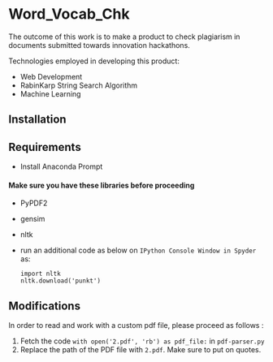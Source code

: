 # Word_Vocab_Chk
The outcome of this work is to make a product to check plagiarism in documents submitted towards innovation hackathons.

Technologies employed in developing this product:

- Web Development
- RabinKarp String Search Algorithm
- Machine Learning


## Installation 



## Requirements

- Install Anaconda Prompt

#### Make sure you have these libraries before proceeding

- PyPDF2
- gensim
- nltk
- run an additional code as below on `IPython Console Window in Spyder` as:
      
      import nltk
      nltk.download('punkt')


## Modifications

In order to read and work with a custom pdf file, please proceed as follows :

1. Fetch the code `with open('2.pdf', 'rb') as pdf_file:` in `pdf-parser.py`
2. Replace the path of the PDF file with `2.pdf`. Make sure to put on quotes.


